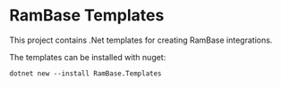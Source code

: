 # RamBase Templates

This project contains .Net templates for creating RamBase integrations.

The templates can be installed with nuget:
````
dotnet new --install RamBase.Templates
````